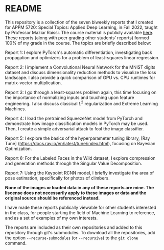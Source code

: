 # README

This repository is a collection of the seven biweekly reports that I created for APPM 5720: Special Topics: Applied Deep Learning, in Fall 2022, taught by Professor Maziar Raissi.
The course material is publicly available [here](https://github.com/maziarraissi/Applied-Deep-Learning).
These reports (along with peer grading other students' reports) formed 100% of my grade in the course.
The topics are briefly described below:


Report 1: I explore PyTorch's automatic differentiation, investigating back propagation and optimizers for a problem of least-squares linear regression.

Report 2: I implement a Convolutional Neural Network for the MNIST digits dataset and discuss dimensionality reduction methods to visualize the loss landscape. I also provide a quick comparison of GPU vs. CPU runtimes for matrix-vector multiplication.

Report 3: I go through a least-squares problem again, this time focusing on the importance of normalizing inputs and touching upon feature engineering. I also discuss classical $L^2$ regularization and Extreme Learning Machines.

Report 4: I load the pretrained SqueezeNet model from PyTorch and demonstrate how image classification models in PyTorch may be used. Then, I create a simple adversarial attack to fool the image classifier.

Report 5: I explore the basics of the hyperparameter tuning library, [Ray Tune] (https://docs.ray.io/en/latest/tune/index.html), focusing on Bayesian Optimization.

Report 6: For the Labeled Faces in the Wild dataset, I explore compression and generation methods through the Singular Value Decomposition.

Report 7: Using the Keypoint RCNN model, I briefly investigate the area of pose estimation, specifically for photos of climbers.



**None of the images or loaded data in any of these reports are mine. The liscense does not necessarily apply to these images or data and the original source should be referenced instead.**

I have made these reports publically viewable for other students interested in the class, for people starting the field of Machine Learning to reference, and as a set of examples of my own interests.


The reports are included as their own repositories and added to this repository through git's submodules. To download all the repositories, add the option `--recurse-submodules` (or `--recursive`) to the `git clone` command.


